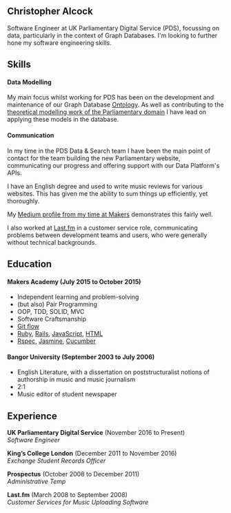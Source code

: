 ## Christopher Alcock

Software Engineer at UK Parliamentary Digital Service (PDS), focussing on data, particularly in the context of Graph Databases. 
I'm looking to further hone my software engineering skills.

## Skills

#### Data Modelling

My main focus whilst working for PDS has been on the development and maintenance of our Graph Database [Ontology](https://github.com/christopheralcock/Ontology).  As well as contributing to the [theoretical modelling work of the Parliamentary domain](https://github.com/christopheralcock/Ontologies) I have lead on applying these models in the database.

#### Communication

In my time in the PDS Data & Search team I have been the main point of contact for the team building the new Parliamentary website, communicating our progress and offering support with our Data Platform's APIs.

I have an English degree and used to write music reviews for various websites.  This has given me the ability to sum things up efficiently, yet thoroughly.

My [Medium profile from my time at Makers](https://medium.com/@christopheralcock) demonstrates this fairly well.

I also worked at [Last.fm](http://last.fm) in a customer service role, communicating problems between development teams and users, who were generally without technical backgrounds.


## Education

#### Makers Academy (July 2015 to October 2015)

- Independent learning and problem-solving
- (but also) Pair Programming
- OOP, TDD, SOLID, MVC
- Software Craftsmanship
- [Git flow](https://github.com/christopheralcock/live-voting/branches/all)
- [Ruby](https://github.com/christopheralcock/labweek), [Rails](https://github.com/christopheralcock/live-voting), [JavaScript](http://variousmusicappsofchris.herokuapp.com/omnichord), [HTML](https://github.com/christopheralcock/todo_challenge)
- [Rspec](https://github.com/christopheralcock/live-voting/tree/master/spec), [Jasmine](https://github.com/christopheralcock/bowling-challenge/blob/master/spec/ScorecardSpec.js), [Cucumber](https://github.com/christopheralcock/labweek/tree/master/features)

#### Bangor University (September 2003 to July 2006)

- English Literature, with a dissertation on poststructuralist notions of authorship in music and music journalism
- 2:1
- Music editor of student newspaper

## Experience

**UK Parliamentary Digital Service** (November 2016 to Present)    
*Software Engineer*  

**King’s College London** (December 2011 to November 2016)    
*Exchange Student Records Officer*  

**Prospectus** (October 2008 to December 2011)    
*Administrative Temp*  

**Last.fm** (March 2008 to September 2008)   
*Customer Services for Music Uploading Software* 
